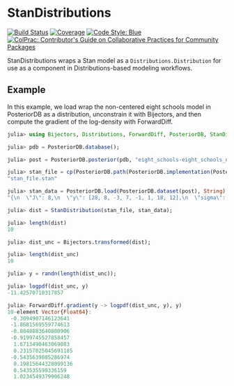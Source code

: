 # StanDistributions

[![Build Status](https://github.com/sethaxen/StanDistributions.jl/actions/workflows/CI.yml/badge.svg?branch=main)](https://github.com/sethaxen/StanDistributions.jl/actions/workflows/CI.yml?query=branch%3Amain)
[![Coverage](https://codecov.io/gh/sethaxen/StanDistributions.jl/branch/main/graph/badge.svg)](https://codecov.io/gh/sethaxen/StanDistributions.jl)
[![Code Style: Blue](https://img.shields.io/badge/code%20style-blue-4495d1.svg)](https://github.com/invenia/BlueStyle)
[![ColPrac: Contributor's Guide on Collaborative Practices for Community Packages](https://img.shields.io/badge/ColPrac-Contributor's%20Guide-blueviolet)](https://github.com/SciML/ColPrac)

StanDistributions wraps a Stan model as a `Distributions.Distribution` for use as a component in Distributions-based modeling workflows.

## Example

In this example, we load wrap the non-centered eight schools model in PosteriorDB as a distribution, unconstrain it with Bijectors, and then compute the gradient of the log-density with ForwardDiff.

```julia
julia> using Bijectors, Distributions, ForwardDiff, PosteriorDB, StanDistributions

julia> pdb = PosteriorDB.database();

julia> post = PosteriorDB.posterior(pdb, "eight_schools-eight_schools_noncentered");

julia> stan_file = cp(PosteriorDB.path(PosteriorDB.implementation(PosteriorDB.model(post), "stan")), "stan_file.stan")
"stan_file.stan"

julia> stan_data = PosteriorDB.load(PosteriorDB.dataset(post), String)
"{\n  \"J\": 8,\n  \"y\": [28, 8, -3, 7, -1, 1, 18, 12],\n  \"sigma\": [15, 10, 16, 11, 9, 11, 10, 18]\n}\n"

julia> dist = StanDistribution(stan_file, stan_data);

julia> length(dist)
10

julia> dist_unc = Bijectors.transformed(dist);

julia> length(dist_unc)
10

julia> y = randn(length(dist_unc));

julia> logpdf(dist_unc, y)
-11.42570710317857

julia> ForwardDiff.gradient(y -> logpdf(dist_unc, y), y)
10-element Vector{Float64}:
 -0.3094907146123641
 -1.8681569559774613
 -0.8848883640800906
 -0.9199745527858457
  1.6713490463069083
  0.23157025045691185
 -0.5435639885286974
  0.19815644328099136
  0.543535599336159
  1.0234549379906248
```
